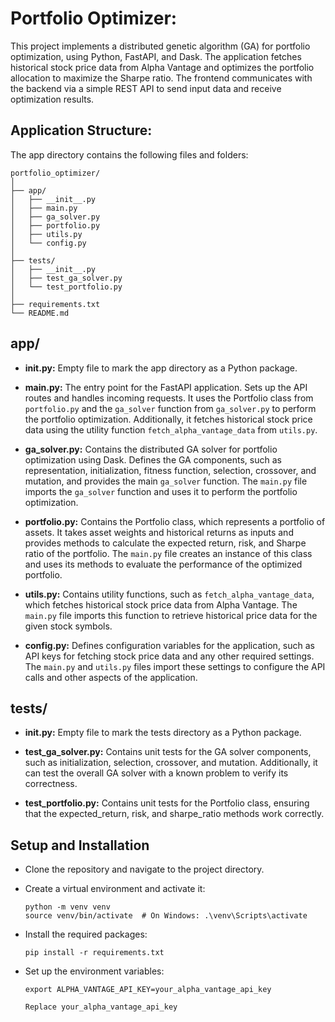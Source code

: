 # Portfolio Optimizer:
This project implements a distributed genetic algorithm (GA) for portfolio optimization, using Python, FastAPI, and Dask. 
The application fetches historical stock price data from Alpha Vantage and optimizes the portfolio allocation to maximize the Sharpe ratio. 
The frontend communicates with the backend via a simple REST API to send input data and receive optimization results.

## Application Structure:
The app directory contains the following files and folders:

```
portfolio_optimizer/
│
├── app/
│   ├── __init__.py
│   ├── main.py
│   ├── ga_solver.py
│   ├── portfolio.py
│   ├── utils.py
│   └── config.py
│
├── tests/
│   ├── __init__.py
│   ├── test_ga_solver.py
│   └── test_portfolio.py
│
├── requirements.txt
└── README.md
```

## app/
- **__init__.py:** Empty file to mark the app directory as a Python package.

- **main.py:** The entry point for the FastAPI application. Sets up the API routes and handles incoming requests. It uses the Portfolio class from `portfolio.py` and the `ga_solver` function from `ga_solver.py` to perform the portfolio optimization. Additionally, it fetches historical stock price data using the utility function `fetch_alpha_vantage_data` from `utils.py`.

- **ga_solver.py:** Contains the distributed GA solver for portfolio optimization using Dask. Defines the GA components, such as representation, initialization, fitness function, selection, crossover, and mutation, and provides the main `ga_solver` function. The `main.py` file imports the `ga_solver` function and uses it to perform the portfolio optimization.

- **portfolio.py:** Contains the Portfolio class, which represents a portfolio of assets. It takes asset weights and historical returns as inputs and provides methods to calculate the expected return, risk, and Sharpe ratio of the portfolio. The `main.py` file creates an instance of this class and uses its methods to evaluate the performance of the optimized portfolio.

- **utils.py:** Contains utility functions, such as `fetch_alpha_vantage_data`, which fetches historical stock price data from Alpha Vantage. The `main.py` file imports this function to retrieve historical price data for the given stock symbols.

- **config.py:** Defines configuration variables for the application, such as API keys for fetching stock price data and any other required settings. The `main.py` and `utils.py` files import these settings to configure the API calls and other aspects of the application.

## tests/
- **__init__.py:** Empty file to mark the tests directory as a Python package.

- **test_ga_solver.py:** Contains unit tests for the GA solver components, such as initialization, selection, crossover, and mutation. Additionally, it can test the overall GA solver with a known problem to verify its correctness.

- **test_portfolio.py:** Contains unit tests for the Portfolio class, ensuring that the expected_return, risk, and sharpe_ratio methods work correctly.

## Setup and Installation

- Clone the repository and navigate to the project directory.

- Create a virtual environment and activate it:

    ```
    python -m venv venv
    source venv/bin/activate  # On Windows: .\venv\Scripts\activate
    ```

- Install the required packages:

    ```
    pip install -r requirements.txt
    ```

- Set up the environment variables:

    ```
    export ALPHA_VANTAGE_API_KEY=your_alpha_vantage_api_key
    
    Replace your_alpha_vantage_api_key
    ```